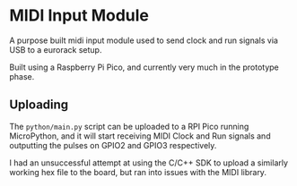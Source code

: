 # MIDI Input Module

A purpose built midi input module used to send clock and run signals via USB to a eurorack setup.

Built using a Raspberry Pi Pico, and currently very much in the prototype phase. 

## Uploading

The `python/main.py` script can be uploaded to a RPI Pico running MicroPython, and it will start receiving MIDI Clock and Run signals and outputting the pulses on GPIO2 and GPIO3 respectively.

I had an unsuccessful attempt at using the C/C++ SDK to upload a similarly working hex file to the board, but ran into issues with the MIDI library.
